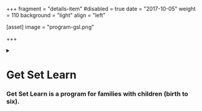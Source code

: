 +++
fragment = "details-item"
#disabled = true
date = "2017-10-05"
weight = 110
background = "light"
align = "left"

[asset]
  image = "program-gsl.png"
  
+++

<details>
    
<summary>

# Get Set Learn
### Get Set Learn is a program for families with children (birth to six).
    
</summary>

***

It guides parents in actively helping themselves and their children to learn and to expand their Literacy and Essential Skills, and in helping children get ready for school. 

- for families with children birth to 4 years
- 2 mornings a week
- 1-hour program
- 8 weeks

Please click [**Sign Up**](../../../programs-and-services/programs-for-families/sign-up) to see the programs available for you.

##### Our program includes:

- family playtime
- circle time
- crafts
- parent sharing time  
  
Get Set Learn is a popular program so it fills up fast.

</details>
